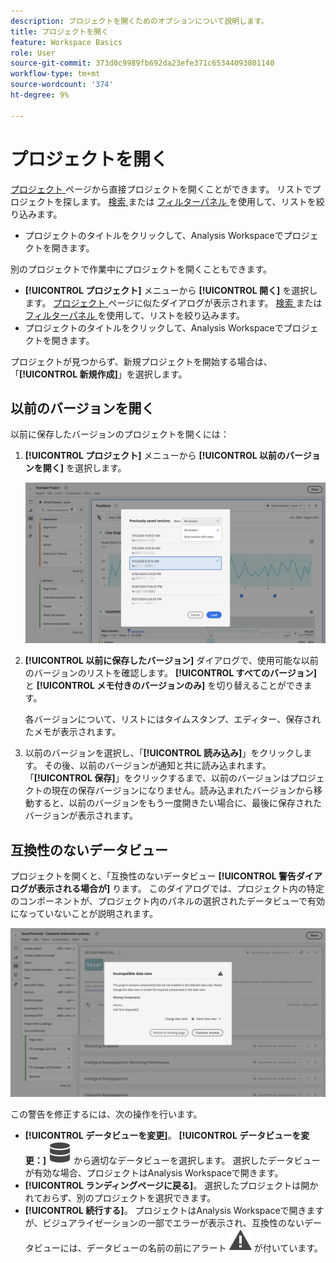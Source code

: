 ```yaml
---
description: プロジェクトを開くためのオプションについて説明します。
title: プロジェクトを開く
feature: Workspace Basics
role: User
source-git-commit: 373d0c9989fb692da23efe371c65344093801140
workflow-type: tm+mt
source-wordcount: '374'
ht-degree: 9%

---
```


# プロジェクトを開く

[ プロジェクト ](/help/analysis-workspace/build-workspace-project/freeform-overview.md) ページから直接プロジェクトを開くことができます。 リストでプロジェクトを探します。 [ 検索 ](/help/analysis-workspace/build-workspace-project/freeform-overview.md#search) または [ フィルターパネル ](/help/analysis-workspace/build-workspace-project/freeform-overview.md#filter-panel) を使用して、リストを絞り込みます。

* プロジェクトのタイトルをクリックして、Analysis Workspaceでプロジェクトを開きます。

別のプロジェクトで作業中にプロジェクトを開くこともできます。

* **[!UICONTROL プロジェクト]** メニューから **[!UICONTROL 開く]** を選択します。 [ プロジェクト ](/help/analysis-workspace/build-workspace-project/freeform-overview.md) ページに似たダイアログが表示されます。  [ 検索 ](/help/analysis-workspace/build-workspace-project/freeform-overview.md#search) または [ フィルターパネル ](/help/analysis-workspace/build-workspace-project/freeform-overview.md#filter-panel) を使用して、リストを絞り込みます。
* プロジェクトのタイトルをクリックして、Analysis Workspaceでプロジェクトを開きます。

プロジェクトが見つからず、新規プロジェクトを開始する場合は、「**[!UICONTROL 新規作成]**」を選択します。

## 以前のバージョンを開く

以前に保存したバージョンのプロジェクトを開くには：

1. **[!UICONTROL プロジェクト]** メニューから **[!UICONTROL 以前のバージョンを開く]** を選択します。

   ![ 以前保存したプロジェクトバージョンのリストと、すべてのバージョンまたはメモ付きのバージョンのみを表示するオプション ](assets/open-previously-saved.png)

1. **[!UICONTROL 以前に保存したバージョン]** ダイアログで、使用可能な以前のバージョンのリストを確認します。 **[!UICONTROL すべてのバージョン]** と **[!UICONTROL メモ付きのバージョンのみ]** を切り替えることができます。

   各バージョンについて、リストにはタイムスタンプ、エディター、保存されたメモが表示されます。


1. 以前のバージョンを選択し、「**[!UICONTROL 読み込み]**」をクリックします。
その後、以前のバージョンが通知と共に読み込まれます。「**[!UICONTROL 保存]**」をクリックするまで、以前のバージョンはプロジェクトの現在の保存バージョンになりません。読み込まれたバージョンから移動すると、以前のバージョンをもう一度開きたい場合に、最後に保存されたバージョンが表示されます。


## 互換性のないデータビュー

プロジェクトを開くと、「互換性のないデータビュー **[!UICONTROL 警告ダイアログが表示される場合が]** ります。 このダイアログでは、プロジェクト内の特定のコンポーネントが、プロジェクト内のパネルの選択されたデータビューで有効になっていないことが説明されます。

![ 互換性なし ](assets/incompatible-data-view.png)

この警告を修正するには、次の操作を行います。

* **[!UICONTROL データビューを変更]**。 **[!UICONTROL データビューを変更：]** ![ データ ](/help/assets/icons/Data.svg) から適切なデータビューを選択します。 選択したデータビューが有効な場合、プロジェクトはAnalysis Workspaceで開きます。
* **[!UICONTROL ランディングページに戻る]**。 選択したプロジェクトは開かれておらず、別のプロジェクトを選択できます。
* **[!UICONTROL 続行する]**。 プロジェクトはAnalysis Workspaceで開きますが、ビジュアライゼーションの一部でエラーが表示され、互換性のないデータビューには、データビューの名前の前にアラート ![ アラート ](/help/assets/icons/Alert.svg) が付いています。
